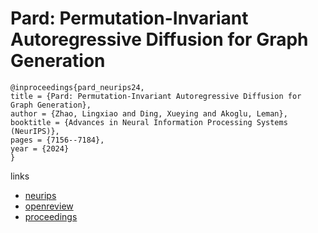 # Pard: Permutation-Invariant Autoregressive Diffusion for Graph Generation

```
@inproceedings{pard_neurips24,
title = {Pard: Permutation-Invariant Autoregressive Diffusion for Graph Generation},
author = {Zhao, Lingxiao and Ding, Xueying and Akoglu, Leman},
booktitle = {Advances in Neural Information Processing Systems (NeurIPS)},
pages = {7156--7184},
year = {2024}
}
```

links
- [neurips](https://nips.cc/Conferences/2024/Schedule?showEvent=93104)
- [openreview](https://openreview.net/forum?id=x4Kk4FxLs3)
- [proceedings](https://papers.nips.cc//paper_files/paper/2024/hash/0d89cf183391e12063cb63ff0d75ed95-Abstract-Conference.html)
